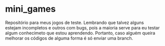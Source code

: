 # mini_games
Repositório para meus jogos de teste. Lembrando que talvez alguns estejam incompletos e outros com bugs,  pois a maioria serve para eu testar algum conhecimeto que estou aprendendo. Portanto, caso alguém queira melhorar os códigos de alguma forma é só enviar uma branch.
